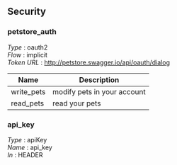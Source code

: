 
<a name="securityscheme"></a>
## Security

<a name="petstore_auth"></a>
### petstore_auth
*Type* : oauth2  
*Flow* : implicit  
*Token URL* : http://petstore.swagger.io/api/oauth/dialog


|Name|Description|
|---|---|
|write_pets|modify pets in your account|
|read_pets|read your pets|


<a name="api_key"></a>
### api_key
*Type* : apiKey  
*Name* : api_key  
*In* : HEADER



